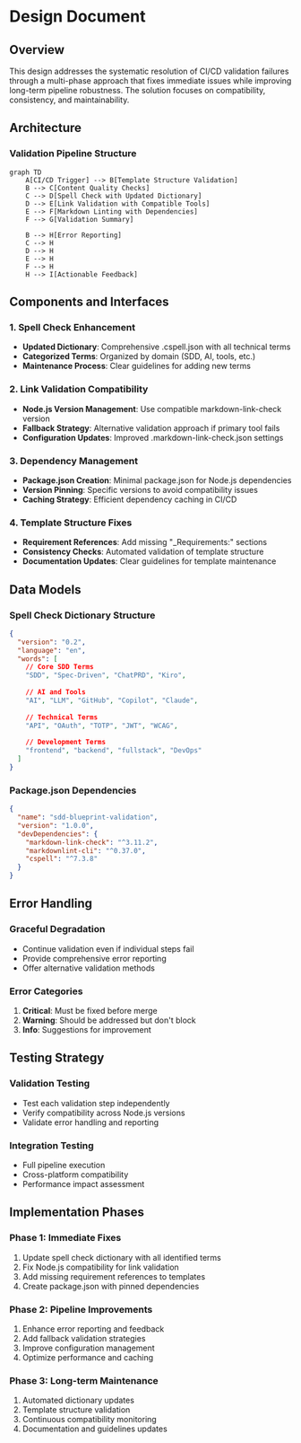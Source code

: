 # Design Document

## Overview

This design addresses the systematic resolution of CI/CD validation failures through a multi-phase approach that fixes immediate issues while improving long-term pipeline robustness. The solution focuses on compatibility, consistency, and maintainability.

## Architecture

### Validation Pipeline Structure
```mermaid
graph TD
    A[CI/CD Trigger] --> B[Template Structure Validation]
    B --> C[Content Quality Checks]
    C --> D[Spell Check with Updated Dictionary]
    D --> E[Link Validation with Compatible Tools]
    E --> F[Markdown Linting with Dependencies]
    F --> G[Validation Summary]
    
    B --> H[Error Reporting]
    C --> H
    D --> H
    E --> H
    F --> H
    H --> I[Actionable Feedback]
```

## Components and Interfaces

### 1. Spell Check Enhancement
- **Updated Dictionary**: Comprehensive .cspell.json with all technical terms
- **Categorized Terms**: Organized by domain (SDD, AI, tools, etc.)
- **Maintenance Process**: Clear guidelines for adding new terms

### 2. Link Validation Compatibility
- **Node.js Version Management**: Use compatible markdown-link-check version
- **Fallback Strategy**: Alternative validation approach if primary tool fails
- **Configuration Updates**: Improved .markdown-link-check.json settings

### 3. Dependency Management
- **Package.json Creation**: Minimal package.json for Node.js dependencies
- **Version Pinning**: Specific versions to avoid compatibility issues
- **Caching Strategy**: Efficient dependency caching in CI/CD

### 4. Template Structure Fixes
- **Requirement References**: Add missing "_Requirements:" sections
- **Consistency Checks**: Automated validation of template structure
- **Documentation Updates**: Clear guidelines for template maintenance

## Data Models

### Spell Check Dictionary Structure
```json
{
  "version": "0.2",
  "language": "en",
  "words": [
    // Core SDD Terms
    "SDD", "Spec-Driven", "ChatPRD", "Kiro",
    
    // AI and Tools
    "AI", "LLM", "GitHub", "Copilot", "Claude",
    
    // Technical Terms
    "API", "OAuth", "TOTP", "JWT", "WCAG",
    
    // Development Terms
    "frontend", "backend", "fullstack", "DevOps"
  ]
}
```

### Package.json Dependencies
```json
{
  "name": "sdd-blueprint-validation",
  "version": "1.0.0",
  "devDependencies": {
    "markdown-link-check": "^3.11.2",
    "markdownlint-cli": "^0.37.0",
    "cspell": "^7.3.8"
  }
}
```

## Error Handling

### Graceful Degradation
- Continue validation even if individual steps fail
- Provide comprehensive error reporting
- Offer alternative validation methods

### Error Categories
1. **Critical**: Must be fixed before merge
2. **Warning**: Should be addressed but don't block
3. **Info**: Suggestions for improvement

## Testing Strategy

### Validation Testing
- Test each validation step independently
- Verify compatibility across Node.js versions
- Validate error handling and reporting

### Integration Testing
- Full pipeline execution
- Cross-platform compatibility
- Performance impact assessment

## Implementation Phases

### Phase 1: Immediate Fixes
1. Update spell check dictionary with all identified terms
2. Fix Node.js compatibility for link validation
3. Add missing requirement references to templates
4. Create package.json with pinned dependencies

### Phase 2: Pipeline Improvements
1. Enhance error reporting and feedback
2. Add fallback validation strategies
3. Improve configuration management
4. Optimize performance and caching

### Phase 3: Long-term Maintenance
1. Automated dictionary updates
2. Template structure validation
3. Continuous compatibility monitoring
4. Documentation and guidelines updates